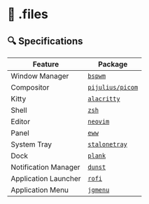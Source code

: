# 📁 .files
## :mag: Specifications

| Feature              | Package                                                 |
| -------------------- | ------------------------------------------------------- |
| Window Manager       | [`bspwm`](https://github.com/baskerville/bspwm)         |
| Compositor           | [`pijulius/picom`](https://github.com/pijulius/picom)   |
| Kitty                | [`alacritty`](https://github.com/alacritty/alacritty)   |
| Shell                | [`zsh`](https://www.zsh.org/)                           |
| Editor               | [`neovim`](https://github.com/neovim/neovim)            |
| Panel                | [`eww`](https://github.com/elkowar/eww)                 |
| System Tray          | [`stalonetray`](https://github.com/kolbusa/stalonetray) |
| Dock                 | [`plank`](https://github.com/ricotz/plank)              |
| Notification Manager | [`dunst`](https://github.com/dunst-project/dunst)       |
| Application Launcher | [`rofi`](https://github.com/davatorium/rofi)            |
| Application Menu     | [`jgmenu`](https://github.com/johanmalm/jgmenu)         |
